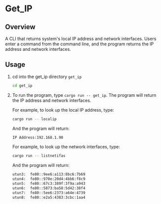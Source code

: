 # Get_IP

## Overview
A CLI that returns system's local IP address and network interfaces. Users enter a command from the command line, and the program returns the IP address and network interfaces.



## Usage
1. cd into the get_ip directory `get_ip`

    ```bash
    cd get_ip
    ```

2. To run the program, type `cargo run -- get_ip`. The program will return the IP address and network interfaces.

    For example, to look up the local IP address, type:

    ```bash
    cargo run -- localip
    ```

    And the program will return:

    ```bash
    IP Address:192.168.1.90
    ```

    For example, to look up the network interfaces, type:

    ```bash
    cargo run -- listnetifas
    ```
    And the program will return:

    ```bash
    utun3:  fe80::9ee6:a113:8bc6:7b69
    utun4:  fe80::970e:20d4:4bb6:f8c9
    utun5:  fe80::67c3:389f:3f9a:a943
    utun6:  fe80::5873:ba58:5d42:38f4
    utun7:  fe80::5ee6:2373:a64e:4739
    utun8:  fe80::e2a5:4383:3cbc:1aa4
    ```

  